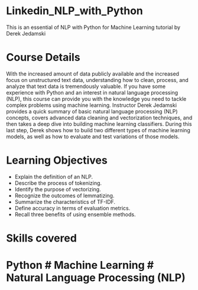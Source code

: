# Linkedin_NLP_with_Python
This is an essential of NLP with Python for Machine Learning tutorial by Derek Jedamski

# Course Details

With the increased amount of data publicly available and the increased focus on unstructured text data, understanding how to clean, process, and analyze that text data is tremendously valuable. If you have some experience with Python and an interest in natural language processing (NLP), this course can provide you with the knowledge you need to tackle complex problems using machine learning. Instructor Derek Jedamski provides a quick summary of basic natural language processing (NLP) concepts, covers advanced data cleaning and vectorization techniques, and then takes a deep dive into building machine learning classifiers. During this last step, Derek shows how to build two different types of machine learning models, as well as how to evaluate and test variations of those models.

# Learning Objectives
- Explain the definition of an NLP.
- Describe the process of tokenizing.
- Identify the purpose of vectorizing.
- Recognize the outcomes of lemmatizing.
- Summarize the characteristics of TF-IDF.
- Define accuracy in terms of evaluation metrics.
- Recall three benefits of using ensemble methods.

# Skills covered
# Python # Machine Learning # Natural Language Processing (NLP) 
